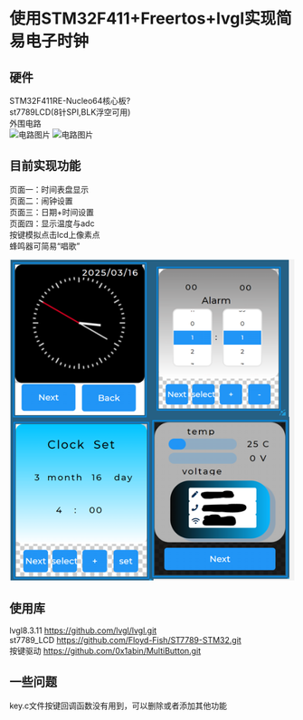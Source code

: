 # 使用STM32F411+Freertos+lvgl实现简易电子时钟  

## 硬件

STM32F411RE-Nucleo64核心板?  
st7789LCD(8针SPI,BLK浮空可用)  
外围电路  
![电路图片](https://github.com/Wang8477/STM32-Freertos-lvgl-/blob/master/pic/schematics_1.png "schematics_1")
![电路图片](https://github.com/Wang8477/STM32-Freertos-lvgl-/blob/master/pic/schematics_2.png "schematics_2")
## 目前实现功能
页面一：时间表盘显示  
页面二：闹钟设置  
页面三：日期+时间设置  
页面四：显示温度与adc  
按键模拟点击lcd上像素点  
蜂鸣器可简易“唱歌”

![屏幕图片](pic/screen.png "screen")

## 使用库
lvgl8.3.11 https://github.com/lvgl/lvgl.git  
st7789_LCD https://github.com/Floyd-Fish/ST7789-STM32.git  
按键驱动  https://github.com/0x1abin/MultiButton.git  
## 一些问题
key.c文件按键回调函数没有用到，可以删除或者添加其他功能

